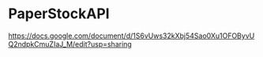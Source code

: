 # PaperStockAPI

https://docs.google.com/document/d/1S6vUws32kXbj54Sao0Xu1OFOByvUQ2ndpkCmuZIaJ_M/edit?usp=sharing

